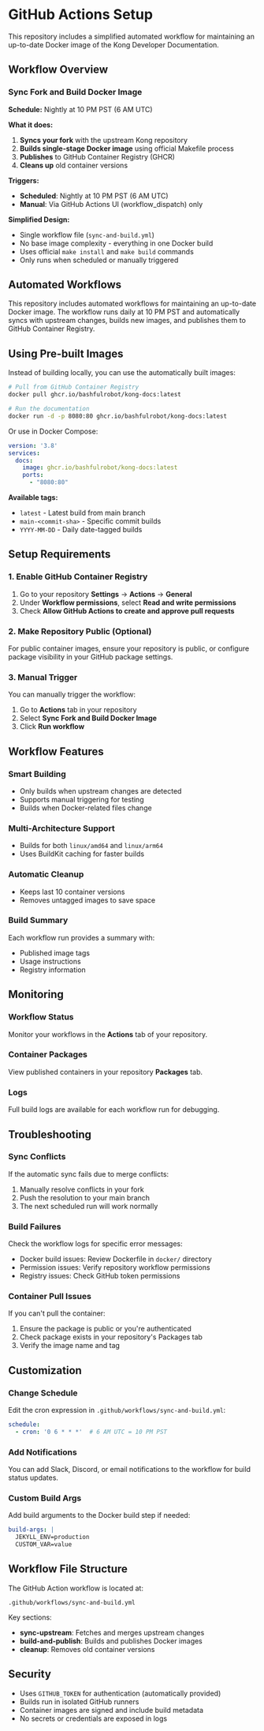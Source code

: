 # GitHub Actions Setup

This repository includes a simplified automated workflow for maintaining an up-to-date Docker image of the Kong Developer Documentation.

## Workflow Overview

### Sync Fork and Build Docker Image

**Schedule:** Nightly at 10 PM PST (6 AM UTC)

**What it does:**
1. **Syncs your fork** with the upstream Kong repository
2. **Builds single-stage Docker image** using official Makefile process
3. **Publishes** to GitHub Container Registry (GHCR)
4. **Cleans up** old container versions

**Triggers:**
- **Scheduled**: Nightly at 10 PM PST (6 AM UTC)
- **Manual**: Via GitHub Actions UI (workflow_dispatch) only

**Simplified Design:**
- Single workflow file (`sync-and-build.yml`)
- No base image complexity - everything in one Docker build
- Uses official `make install` and `make build` commands
- Only runs when scheduled or manually triggered

## Automated Workflows

This repository includes automated workflows for maintaining an up-to-date Docker image. The workflow runs daily at 10 PM PST and automatically syncs with upstream changes, builds new images, and publishes them to GitHub Container Registry.

## Using Pre-built Images

Instead of building locally, you can use the automatically built images:

```bash
# Pull from GitHub Container Registry
docker pull ghcr.io/bashfulrobot/kong-docs:latest

# Run the documentation
docker run -d -p 8080:80 ghcr.io/bashfulrobot/kong-docs:latest
```

Or use in Docker Compose:
```yaml
version: '3.8'
services:
  docs:
    image: ghcr.io/bashfulrobot/kong-docs:latest
    ports:
      - "8080:80"
```

**Available tags:**
- `latest` - Latest build from main branch
- `main-<commit-sha>` - Specific commit builds  
- `YYYY-MM-DD` - Daily date-tagged builds

## Setup Requirements

### 1. Enable GitHub Container Registry

1. Go to your repository **Settings** → **Actions** → **General**
2. Under **Workflow permissions**, select **Read and write permissions**
3. Check **Allow GitHub Actions to create and approve pull requests**

### 2. Make Repository Public (Optional)

For public container images, ensure your repository is public, or configure package visibility in your GitHub package settings.

### 3. Manual Trigger

You can manually trigger the workflow:
1. Go to **Actions** tab in your repository
2. Select **Sync Fork and Build Docker Image**
3. Click **Run workflow**

## Workflow Features

### Smart Building
- Only builds when upstream changes are detected
- Supports manual triggering for testing
- Builds when Docker-related files change

### Multi-Architecture Support
- Builds for both `linux/amd64` and `linux/arm64`
- Uses BuildKit caching for faster builds

### Automatic Cleanup
- Keeps last 10 container versions
- Removes untagged images to save space

### Build Summary
Each workflow run provides a summary with:
- Published image tags
- Usage instructions
- Registry information

## Monitoring

### Workflow Status
Monitor your workflows in the **Actions** tab of your repository.

### Container Packages
View published containers in your repository **Packages** tab.

### Logs
Full build logs are available for each workflow run for debugging.

## Troubleshooting

### Sync Conflicts
If the automatic sync fails due to merge conflicts:
1. Manually resolve conflicts in your fork
2. Push the resolution to your main branch
3. The next scheduled run will work normally

### Build Failures
Check the workflow logs for specific error messages:
- Docker build issues: Review Dockerfile in `docker/` directory
- Permission issues: Verify repository workflow permissions
- Registry issues: Check GitHub token permissions

### Container Pull Issues
If you can't pull the container:
1. Ensure the package is public or you're authenticated
2. Check package exists in your repository's Packages tab
3. Verify the image name and tag

## Customization

### Change Schedule
Edit the cron expression in `.github/workflows/sync-and-build.yml`:
```yaml
schedule:
  - cron: '0 6 * * *'  # 6 AM UTC = 10 PM PST
```

### Add Notifications
You can add Slack, Discord, or email notifications to the workflow for build status updates.

### Custom Build Args
Add build arguments to the Docker build step if needed:
```yaml
build-args: |
  JEKYLL_ENV=production
  CUSTOM_VAR=value
```

## Workflow File Structure

The GitHub Action workflow is located at:
```
.github/workflows/sync-and-build.yml
```

Key sections:
- **sync-upstream**: Fetches and merges upstream changes
- **build-and-publish**: Builds and publishes Docker images
- **cleanup**: Removes old container versions

## Security

- Uses `GITHUB_TOKEN` for authentication (automatically provided)
- Builds run in isolated GitHub runners
- Container images are signed and include build metadata
- No secrets or credentials are exposed in logs